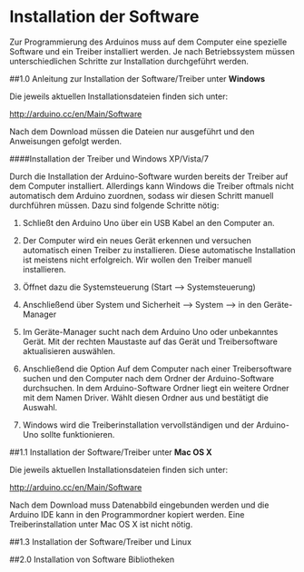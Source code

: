 # Installation der Software

Zur Programmierung des Arduinos muss auf dem Computer eine spezielle Software und ein Treiber installiert werden. Je nach Betriebssystem müssen unterschiedlichen Schritte zur Installation durchgeführt werden.

##1.0 Anleitung zur Installation der Software/Treiber unter __Windows__

Die jeweils aktuellen Installationsdateien finden sich unter:
 
http://arduino.cc/en/Main/Software
 
Nach dem Download müssen die Dateien nur ausgeführt und den Anweisungen gefolgt werden. 
 
####Installation der Treiber und Windows XP/Vista/7
 
Durch die Installation der Arduino-Software wurden bereits der Treiber auf dem Computer installiert. Allerdings kann Windows die Treiber oftmals nicht automatisch dem Arduino zuordnen, sodass wir diesen Schritt manuell durchführen müssen.
Dazu sind folgende Schritte nötig:

1.    Schließt den Arduino Uno über ein USB Kabel an den Computer an.

2.    Der Computer wird ein neues Gerät erkennen und versuchen automatisch einen Treiber zu installieren. Diese automatische Installation ist meistens nicht erfolgreich. Wir wollen den Treiber manuell installieren.

3.    Öffnet dazu die Systemsteuerung (Start --> Systemsteuerung)

4.    Anschließend über System und Sicherheit --> System --> in den Geräte-Manager

5.    Im Geräte-Manager sucht nach dem Arduino Uno oder unbekanntes Gerät. Mit der rechten Maustaste auf das Gerät und Treibersoftware aktualisieren auswählen.

6.    Anschließend die Option Auf dem Computer nach einer Treibersoftware suchen und den Computer nach dem Ordner der Arduino-Software durchsuchen. In dem Arduino-Software Ordner liegt ein weitere Ordner mit dem Namen Driver. Wählt diesen Ordner aus und bestätigt die Auswahl.

7.    Windows wird die Treiberinstallation vervollständigen und der Arduino-Uno sollte funktionieren.

##1.1 Installation der Software/Treiber unter __Mac OS X__

Die jeweils aktuellen Installationsdateien finden sich unter:
 
http://arduino.cc/en/Main/Software

Nach dem Download muss Datenabbild eingebunden werden und die Arduino IDE kann in den Programmordner kopiert werden. Eine Treiberinstallation unter Mac OS X ist nicht nötig.

##1.3 Installation der Software/Treiber und Linux

##2.0 Installation von Software Bibliotheken


